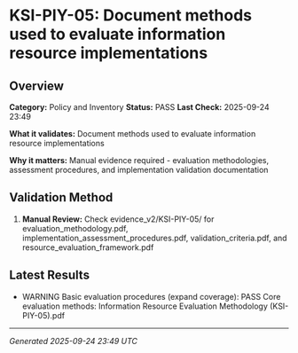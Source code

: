 # KSI-PIY-05: Document methods used to evaluate information resource implementations

## Overview

**Category:** Policy and Inventory
**Status:** PASS
**Last Check:** 2025-09-24 23:49

**What it validates:** Document methods used to evaluate information resource implementations

**Why it matters:** Manual evidence required - evaluation methodologies, assessment procedures, and implementation validation documentation

## Validation Method

1. **Manual Review:** Check evidence_v2/KSI-PIY-05/ for evaluation_methodology.pdf, implementation_assessment_procedures.pdf, validation_criteria.pdf, and resource_evaluation_framework.pdf

## Latest Results

- WARNING Basic evaluation procedures (expand coverage): PASS Core evaluation methods: Information Resource Evaluation Methodology (KSI-PIY-05).pdf

---
*Generated 2025-09-24 23:49 UTC*